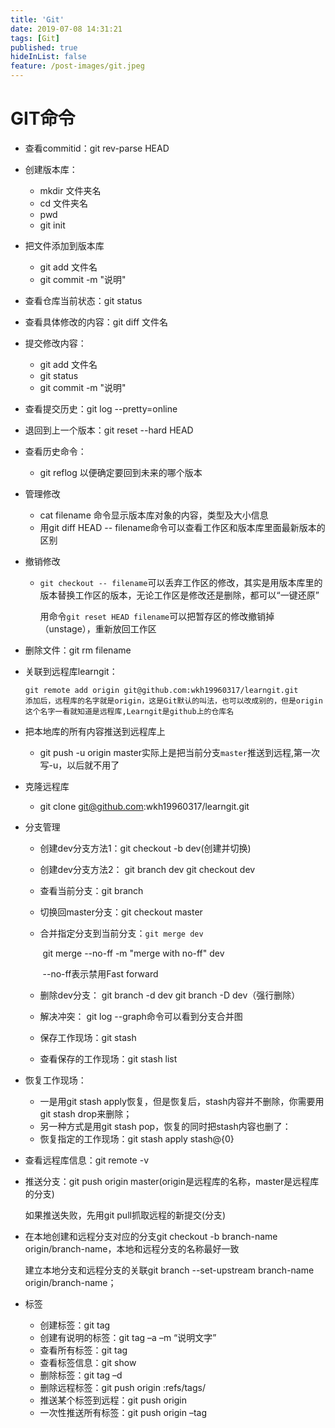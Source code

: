 ```yaml
---
title: 'Git'
date: 2019-07-08 14:31:21
tags: [Git]
published: true
hideInList: false
feature: /post-images/git.jpeg
---
```

# GIT命令

- 查看commitid：git rev-parse HEAD

- 创建版本库：

  - mkdir 文件夹名
  - cd 文件夹名
  - pwd 
  - git init 

- 把文件添加到版本库

  - git add 文件名
  - git commit -m "说明"

- 查看仓库当前状态：git status

- 查看具体修改的内容：git diff 文件名

- 提交修改内容：

  - git add 文件名
  - git status
  - git commit -m "说明"

- 查看提交历史：git log --pretty=online

- 退回到上一个版本：git reset --hard HEAD

- 查看历史命令：

  - git reflog 以便确定要回到未来的哪个版本

- 管理修改

  - cat filename 命令显示版本库对象的内容，类型及大小信息
  - 用git diff HEAD -- filename命令可以查看工作区和版本库里面最新版本的区别

- 撤销修改

  - `git checkout -- filename`可以丢弃工作区的修改，其实是用版本库里的版本替换工作区的版本，无论工作区是修改还是删除，都可以“一键还原”

    用命令`git reset HEAD filename`可以把暂存区的修改撤销掉（unstage），重新放回工作区

- 删除文件：git rm filename

- 关联到远程库learngit：

  ```
  git remote add origin git@github.com:wkh19960317/learngit.git
  添加后，远程库的名字就是origin，这是Git默认的叫法，也可以改成别的，但是origin这个名字一看就知道是远程库,Learngit是github上的仓库名
  ```

- 把本地库的所有内容推送到远程库上

  - git push -u origin master实际上是把当前分支`master`推送到远程,第一次写-u，以后就不用了

- 克隆远程库

  - git clone git@github.com:wkh19960317/learngit.git

- 分支管理

  - 创建dev分支方法1：git checkout -b dev(创建并切换)

  - 创建dev分支方法2： git branch dev git checkout dev

  - 查看当前分支：git branch

  - 切换回master分支：git checkout master

  - 合并指定分支到当前分支：`git merge dev` 

    ​        git merge --no-ff -m "merge with no-ff" dev

    ​               --no-ff表示禁用Fast forward

  - 删除dev分支：
    git branch -d dev
    git branch -D dev（强行删除）

  - 解决冲突：
    git log --graph命令可以看到分支合并图

  - 保存工作现场：git stash

  - 查看保存的工作现场：git stash list

- 恢复工作现场：

  - 一是用git stash apply恢复，但是恢复后，stash内容并不删除，你需要用git stash drop来删除；
  - 另一种方式是用git stash pop，恢复的同时把stash内容也删了：
  - 恢复指定的工作现场：git stash apply stash@{0}

   

- 查看远程库信息：git remote -v

   

- 推送分支：git push origin master(origin是远程库的名称，master是远程库的分支)

  如果推送失败，先用git pull抓取远程的新提交(分支)

   

- 在本地创建和远程分支对应的分支git checkout -b branch-name origin/branch-name，本地和远程分支的名称最好一致

  建立本地分支和远程分支的关联git branch --set-upstream branch-name origin/branch-name；

   

- 标签

  - 创建标签：git tag <tagname>
  - 创建有说明的标签：git tag –a <tagname> –m “说明文字”
  - 查看所有标签：git tag
  - 查看标签信息：git show <tagname>
  - 删除标签：git tag –d <tagname>
  - 删除远程标签：git push origin :refs/tags/<tagname>
  - 推送某个标签到远程：git push origin <tagname>
  - 一次性推送所有标签：git push origin –tag